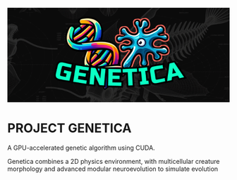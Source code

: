 ![Genetica](./assets/Genetica.png)

# PROJECT GENETICA
A GPU-accelerated genetic algorithm using CUDA.

Genetica combines a 2D physics environment, with multicellular creature morphology and advanced modular neuroevolution to simulate evolution

